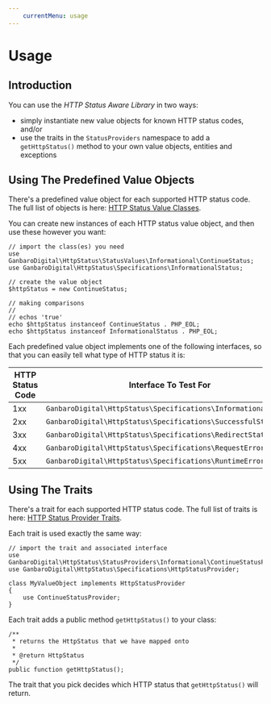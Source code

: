 ```yaml
---
    currentMenu: usage
---
```


# Usage

## Introduction

You can use the _HTTP Status Aware Library_ in two ways:

* simply instantiate new value objects for known HTTP status codes, and/or
* use the traits in the `StatusProviders` namespace to add a `getHttpStatus()` method to your own value objects, entities and exceptions

## Using The Predefined Value Objects

There's a predefined value object for each supported HTTP status code. The full list of objects is here: [HTTP Status Value Classes](httpStatusValues.html).

You can create new instances of each HTTP status value object, and then use these however you want:

    // import the class(es) you need
    use GanbaroDigital\HttpStatus\StatusValues\Informational\ContinueStatus;
    use GanbaroDigital\HttpStatus\Specifications\InformationalStatus;

    // create the value object
    $httpStatus = new ContinueStatus;

    // making comparisons
    //
    // echos 'true'
    echo $httpStatus instanceof ContinueStatus . PHP_EOL;
    echo $httpStatus instanceof InformationalStatus . PHP_EOL;

Each predefined value object implements one of the following interfaces, so that you can easily tell what type of HTTP status it is:

HTTP Status Code | Interface To Test For
-----------------|----------------------
1xx | `GanbaroDigital\HttpStatus\Specifications\InformationalStatus`
2xx | `GanbaroDigital\HttpStatus\Specifications\SuccessfulStatus`
3xx | `GanbaroDigital\HttpStatus\Specifications\RedirectStatus`
4xx | `GanbaroDigital\HttpStatus\Specifications\RequestErrorStatus`
5xx | `GanbaroDigital\HttpStatus\Specifications\RuntimeErrorStatus`

## Using The Traits

There's a trait for each supported HTTP status code. The full list of traits is here: [HTTP Status Provider Traits](httpStatusProviders.md).

Each trait is used exactly the same way:

    // import the trait and associated interface
    use GanbaroDigital\HttpStatus\StatusProviders\Informational\ContinueStatusProvider;
    use GanbaroDigital\HttpStatus\Specifications\HttpStatusProvider;

    class MyValueObject implements HttpStatusProvider
    {
        use ContinueStatusProvider;
    }

Each trait adds a public method `getHttpStatus()` to your class:

    /**
     * returns the HttpStatus that we have mapped onto
     *
     * @return HttpStatus
     */
    public function getHttpStatus();

The trait that you pick decides which HTTP status that `getHttpStatus()` will return.
